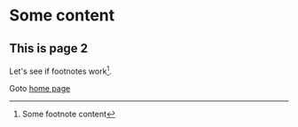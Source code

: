 # Some content

## This is page 2

Let's see if footnotes work[^1].

Goto [home page](index)


[^1]: Some footnote content